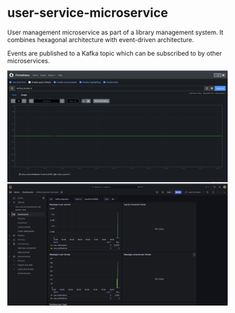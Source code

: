 # user-service-microservice

User management microservice as part of a library management system.
It combines hexagonal architecture with event-driven architecture.

Events are published to a Kafka topic which can be subscribed to by other microservices.

![Prometheus Dashboard](https://github.com/Vheekey/user-service-microservice/blob/main/public/prometheus_user_notifications.png)
![Grafana Dashboard](https://github.com/Vheekey/user-service-microservice/blob/main/public/grafana_user_notifications.png)


